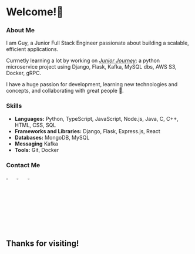 # Welcome!👋

### About Me
I am Guy, a Junior Full Stack Engineer passionate about building a scalable, efficient applications.</br>

Currnetly learning a lot by working on <i><a href="https://github.com/guykomash/junior-journey">Junior Journey</i></a>: a python microservice project using Django, Flask, Kafka, MySQL dbs, AWS S3, Docker, gRPC.

I have a huge passion for development, learning new technologies and concepts, and collaborating with great people 🙂.

### Skills
- **Languages:** Python, TypeScript, JavaScript, Node.js, Java, C, C++, HTML, CSS, SQL
- **Frameworks and Libraries:** Django, Flask, Express.js, React
- **Databases:**  MongoDB, MySQL
- **Messaging** Kafka
- **Tools:** Git, Docker

### Contact Me
[<img src="https://github.com/guykomash/guykomash/assets/128089503/04eeee2f-ba63-4742-bf68-6c69f8d1a8bc" width="3.5%"/>](mailto:gkomash@gmail.com)  &nbsp;
[<img src="https://github.com/guykomash/guykomash/assets/128089503/d1bdeee1-f5fb-4cb1-b3c7-1900d94d3f4f" width="3.5%"/>](https://www.linkedin.com/in/guykomash/)  &nbsp; 
[<img src="https://raw.githubusercontent.com/rahuldkjain/github-profile-readme-generator/master/src/images/icons/Social/leet-code.svg" width="3.5%"/>](https://leetcode.com/u/gkomash/)  &nbsp;

## Thanks for visiting! 
